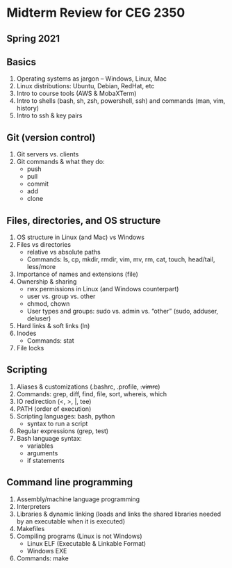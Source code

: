 # Midterm Review for CEG 2350
## Spring 2021

## Basics

1. Operating systems as jargon – Windows, Linux, Mac
2. Linux distributions: Ubuntu, Debian, RedHat, etc
3. Intro to course tools (AWS & MobaXTerm)
4. Intro to shells (bash, sh, zsh, powershell, ssh) and commands (man, vim, history)
5. Intro to ssh & key pairs

## Git (version control)

1. Git servers vs. clients
2. Git commands & what they do:
   - push
   - pull
   - commit
   - add
   - clone

## Files, directories, and OS structure

1. OS structure in Linux (and Mac) vs Windows
2. Files vs directories
   - relative vs absolute paths
   - Commands: ls, cp, mkdir, rmdir, vim, mv, rm, cat, touch, head/tail, less/more
3. Importance of names and extensions (file)
4. Ownership & sharing
   - rwx permissions in Linux (and Windows counterpart)
   - user vs. group vs. other
   - chmod, chown
   - User types and groups: sudo vs. admin vs. “other” (sudo, adduser, deluser)
5. Hard links & soft links (ln)
6. Inodes
    - Commands: stat
7. File locks

## Scripting

1. Aliases & customizations (.bashrc, .profile, ~~.vimrc~~)
2. Commands: grep, diff, find, file, sort, whereis, which
3. IO redirection (<, >, |, tee)
4. PATH (order of execution)
5. Scripting languages: bash, python
    - syntax to run a script
6. Regular expressions (grep, test)
7. Bash language syntax:
    - variables
    - arguments
    - if statements

## Command line programming

1. Assembly/machine language programming
2. Interpreters
3. Libraries & dynamic linking (loads and links the shared libraries needed by an executable when it is executed)
4. Makefiles
5. Compiling programs (Linux is not Windows)
   - Linux ELF (Executable & Linkable Format)
   - Windows EXE
6. Commands: make